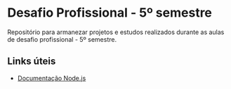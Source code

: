 # Desafio Profissional - 5º semestre

Repositório para armanezar projetos e estudos realizados durante as aulas de desafio profissional - 5º semestre.

## Links úteis

- [Documentação Node.js](https://nodejs.org/docs/latest/api/)
